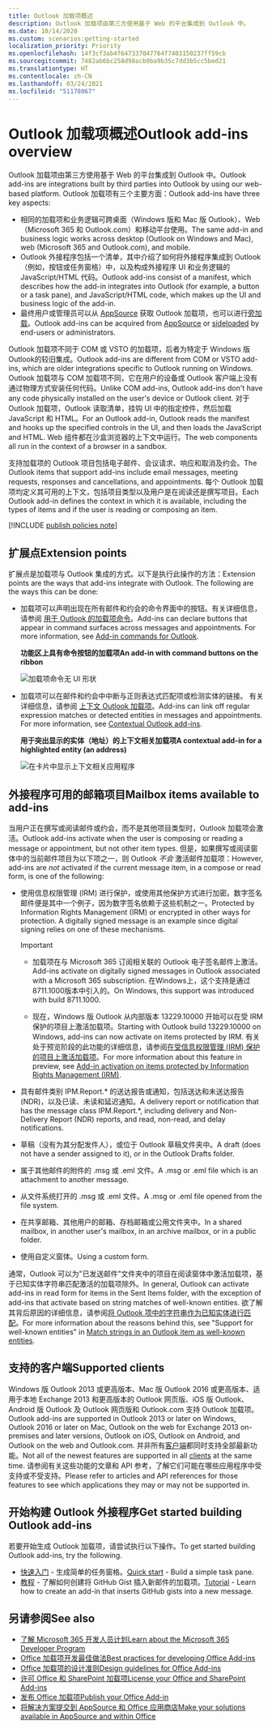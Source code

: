 ```yaml
---
title: Outlook 加载项概述
description: Outlook 加载项由第三方使用基于 Web 的平台集成到 Outlook 中。
ms.date: 10/14/2020
ms.custom: scenarios:getting-started
localization_priority: Priority
ms.openlocfilehash: 14f3cf3ab4f647337047764f7403150237ff59cb
ms.sourcegitcommit: 7482ab6bc258d98acb9ba9b35c7dd3b5cc5bed21
ms.translationtype: HT
ms.contentlocale: zh-CN
ms.lasthandoff: 03/24/2021
ms.locfileid: "51178067"
---
```

# <a name="outlook-add-ins-overview"></a><span data-ttu-id="9f218-103">Outlook 加载项概述</span><span class="sxs-lookup"><span data-stu-id="9f218-103">Outlook add-ins overview</span></span>

<span data-ttu-id="9f218-104">Outlook 加载项由第三方使用基于 Web 的平台集成到 Outlook 中。</span><span class="sxs-lookup"><span data-stu-id="9f218-104">Outlook add-ins are integrations built by third parties into Outlook by using our web-based platform.</span></span> <span data-ttu-id="9f218-105">Outlook 加载项有三个主要方面：</span><span class="sxs-lookup"><span data-stu-id="9f218-105">Outlook add-ins have three key aspects:</span></span>

- <span data-ttu-id="9f218-106">相同的加载项和业务逻辑可跨桌面（Windows 版和 Mac 版 Outlook）、Web（Microsoft 365 和 Outlook.com）和移动平台使用。</span><span class="sxs-lookup"><span data-stu-id="9f218-106">The same add-in and business logic works across desktop (Outlook on Windows and Mac), web (Microsoft 365 and Outlook.com), and mobile.</span></span>
- <span data-ttu-id="9f218-107">Outlook 外接程序包括一个清单，其中介绍了如何将外接程序集成到 Outlook（例如，按钮或任务窗格）中，以及构成外接程序 UI 和业务逻辑的 JavaScript/HTML 代码。</span><span class="sxs-lookup"><span data-stu-id="9f218-107">Outlook add-ins consist of a manifest, which describes how the add-in integrates into Outlook (for example, a button or a task pane), and JavaScript/HTML code, which makes up the UI and business logic of the add-in.</span></span>
- <span data-ttu-id="9f218-108">最终用户或管理员可以从 [AppSource](https://appsource.microsoft.com) 获取 Outlook 加载项，也可以进行[旁加载](sideload-outlook-add-ins-for-testing.md)。</span><span class="sxs-lookup"><span data-stu-id="9f218-108">Outlook add-ins can be acquired from [AppSource](https://appsource.microsoft.com) or [sideloaded](sideload-outlook-add-ins-for-testing.md) by end-users or administrators.</span></span>

<span data-ttu-id="9f218-109">Outlook 加载项不同于 COM 或 VSTO 的加载项，后者为特定于 Windows 版 Outlook的较旧集成。</span><span class="sxs-lookup"><span data-stu-id="9f218-109">Outlook add-ins are different from COM or VSTO add-ins, which are older integrations specific to Outlook running on Windows.</span></span> <span data-ttu-id="9f218-110">Outlook 加载项与 COM 加载项不同，它在用户的设备或 Outlook 客户端上没有通过物理方式安装任何代码。</span><span class="sxs-lookup"><span data-stu-id="9f218-110">Unlike COM add-ins, Outlook add-ins don't have any code physically installed on the user's device or Outlook client.</span></span> <span data-ttu-id="9f218-111">对于 Outlook 加载项，Outlook 读取清单，挂钩 UI 中的指定控件，然后加载 JavaScript 和 HTML。</span><span class="sxs-lookup"><span data-stu-id="9f218-111">For an Outlook add-in, Outlook reads the manifest and hooks up the specified controls in the UI, and then loads the JavaScript and HTML.</span></span> <span data-ttu-id="9f218-112">Web 组件都在沙盒浏览器的上下文中运行。</span><span class="sxs-lookup"><span data-stu-id="9f218-112">The web components all run in the context of a browser in a sandbox.</span></span>

<span data-ttu-id="9f218-113">支持加载项的 Outlook 项目包括电子邮件、会议请求、响应和取消及约会。</span><span class="sxs-lookup"><span data-stu-id="9f218-113">The Outlook items that support add-ins include email messages, meeting requests, responses and cancellations, and appointments.</span></span> <span data-ttu-id="9f218-114">每个 Outlook 加载项均定义其可用的上下文，包括项目类型以及用户是在阅读还是撰写项目。</span><span class="sxs-lookup"><span data-stu-id="9f218-114">Each Outlook add-in defines the context in which it is available, including the types of items and if the user is reading or composing an item.</span></span>

[!INCLUDE [publish policies note](../includes/note-publish-policies.md)]

## <a name="extension-points"></a><span data-ttu-id="9f218-115">扩展点</span><span class="sxs-lookup"><span data-stu-id="9f218-115">Extension points</span></span>

<span data-ttu-id="9f218-p104">扩展点是加载项与 Outlook 集成的方式。以下是执行此操作的方法：</span><span class="sxs-lookup"><span data-stu-id="9f218-p104">Extension points are the ways that add-ins integrate with Outlook. The following are the ways this can be done:</span></span>

- <span data-ttu-id="9f218-p105">加载项可以声明出现在所有邮件和约会的命令界面中的按钮。有关详细信息，请参阅 [用于 Outlook 的加载项命令](add-in-commands-for-outlook.md)。</span><span class="sxs-lookup"><span data-stu-id="9f218-p105">Add-ins can declare buttons that appear in command surfaces across messages and appointments. For more information, see [Add-in commands for Outlook](add-in-commands-for-outlook.md).</span></span>

    <span data-ttu-id="9f218-120">**功能区上具有命令按钮的加载项**</span><span class="sxs-lookup"><span data-stu-id="9f218-120">**An add-in with command buttons on the ribbon**</span></span>

    ![加载项命令无 UI 形状](../images/uiless-command-shape.png)

- <span data-ttu-id="9f218-p106">加载项可以在邮件和约会中中断与正则表达式匹配项或检测实体的链接。 有关详细信息，请参阅 [上下文 Outlook 加载项](contextual-outlook-add-ins.md)。</span><span class="sxs-lookup"><span data-stu-id="9f218-p106">Add-ins can link off regular expression matches or detected entities in messages and appointments. For more information, see [Contextual Outlook add-ins](contextual-outlook-add-ins.md).</span></span>

    <span data-ttu-id="9f218-124">**用于突出显示的实体（地址）的上下文相关加载项**</span><span class="sxs-lookup"><span data-stu-id="9f218-124">**A contextual add-in for a highlighted entity (an address)**</span></span>

    ![在卡片中显示上下文相关应用程序](../images/outlook-detected-entity-card.png)

## <a name="mailbox-items-available-to-add-ins"></a><span data-ttu-id="9f218-126">外接程序可用的邮箱项目</span><span class="sxs-lookup"><span data-stu-id="9f218-126">Mailbox items available to add-ins</span></span>

<span data-ttu-id="9f218-127">当用户正在撰写或阅读邮件或约会，而不是其他项目类型时，Outlook 加载项会激活。</span><span class="sxs-lookup"><span data-stu-id="9f218-127">Outlook add-ins activate when the user is composing or reading a message or appointment, but not other item types.</span></span> <span data-ttu-id="9f218-128">但是，如果撰写或阅读窗体中的当前邮件项目为以下项之一，则 Outlook *不会* 激活邮件加载项：</span><span class="sxs-lookup"><span data-stu-id="9f218-128">However, add-ins are *not* activated if the current message item, in a compose or read form, is one of the following:</span></span>

- <span data-ttu-id="9f218-p108">使用信息权限管理 (IRM) 进行保护，或使用其他保护方式进行加密。数字签名邮件便是其中一个例子，因为数字签名依赖于这些机制之一。</span><span class="sxs-lookup"><span data-stu-id="9f218-p108">Protected by Information Rights Management (IRM) or encrypted in other ways for protection. A digitally signed message is an example since digital signing relies on one of these mechanisms.</span></span>

  > [!IMPORTANT]
  >
  > - <span data-ttu-id="9f218-131">加载项在与 Microsoft 365 订阅相关联的 Outlook 电子签名邮件上激活。</span><span class="sxs-lookup"><span data-stu-id="9f218-131">Add-ins activate on digitally signed messages in Outlook associated with a Microsoft 365 subscription.</span></span> <span data-ttu-id="9f218-132">在Windows上，这个支持是通过8711.1000版本中引入的。</span><span class="sxs-lookup"><span data-stu-id="9f218-132">On Windows, this support was introduced with build 8711.1000.</span></span>
  >
  > - <span data-ttu-id="9f218-133">现在，Windows 版 Outlook 从内部版本 13229.10000 开始可以在受 IRM 保护的项目上激活加载项。</span><span class="sxs-lookup"><span data-stu-id="9f218-133">Starting with Outlook build 13229.10000 on Windows, add-ins can now activate on items protected by IRM.</span></span> <span data-ttu-id="9f218-134">有关处于预览阶段的此功能的详细信息，请参阅[在受信息权限管理 (IRM) 保护的项目上激活加载项](../reference/objectmodel/preview-requirement-set/outlook-requirement-set-preview.md#add-in-activation-on-items-protected-by-information-rights-management-irm)。</span><span class="sxs-lookup"><span data-stu-id="9f218-134">For more information about this feature in preview, see [Add-in activation on items protected by Information Rights Management (IRM)](../reference/objectmodel/preview-requirement-set/outlook-requirement-set-preview.md#add-in-activation-on-items-protected-by-information-rights-management-irm).</span></span>

- <span data-ttu-id="9f218-135">具有邮件类别 IPM.Report.\* 的送达报告或通知，包括送达和未送达报告 (NDR)，以及已读、未读和延迟通知。</span><span class="sxs-lookup"><span data-stu-id="9f218-135">A delivery report or notification that has the message class IPM.Report.\*, including delivery and Non-Delivery Report (NDR) reports, and read, non-read, and delay notifications.</span></span>

- <span data-ttu-id="9f218-136">草稿（没有为其分配发件人），或位于 Outlook 草稿文件夹中。</span><span class="sxs-lookup"><span data-stu-id="9f218-136">A draft (does not have a sender assigned to it), or in the Outlook Drafts folder.</span></span>

- <span data-ttu-id="9f218-137">属于其他邮件的附件的 .msg 或 .eml 文件。</span><span class="sxs-lookup"><span data-stu-id="9f218-137">A .msg or .eml file which is an attachment to another message.</span></span>

- <span data-ttu-id="9f218-138">从文件系统打开的 .msg 或 .eml 文件。</span><span class="sxs-lookup"><span data-stu-id="9f218-138">A .msg or .eml file opened from the file system.</span></span>

- <span data-ttu-id="9f218-139">在共享邮箱、其他用户的邮箱、存档邮箱或公用文件夹中。</span><span class="sxs-lookup"><span data-stu-id="9f218-139">In a shared mailbox, in another user's mailbox, in an archive mailbox, or in a public folder.</span></span>

- <span data-ttu-id="9f218-140">使用自定义窗体。</span><span class="sxs-lookup"><span data-stu-id="9f218-140">Using a custom form.</span></span>

<span data-ttu-id="9f218-141">通常，Outlook 可以为"已发送邮件"文件夹中的项目在阅读窗体中激活加载项，基于已知实体字符串匹配激活的加载项除外。</span><span class="sxs-lookup"><span data-stu-id="9f218-141">In general, Outlook can activate add-ins in read form for items in the Sent Items folder, with the exception of add-ins that activate based on string matches of well-known entities.</span></span> <span data-ttu-id="9f218-142">欲了解其背后原因的详细信息，请参阅[将 Outlook 项中的字符串作为已知实体进行匹配](match-strings-in-an-item-as-well-known-entities.md)。</span><span class="sxs-lookup"><span data-stu-id="9f218-142">For more information about the reasons behind this, see "Support for well-known entities" in [Match strings in an Outlook item as well-known entities](match-strings-in-an-item-as-well-known-entities.md).</span></span>

## <a name="supported-clients"></a><span data-ttu-id="9f218-143">支持的客户端</span><span class="sxs-lookup"><span data-stu-id="9f218-143">Supported clients</span></span>

<span data-ttu-id="9f218-144">Windows 版 Outlook 2013 或更高版本、Mac 版 Outlook 2016 或更高版本、适用于本地 Exchange 2013 和更高版本的 Outlook 网页版、iOS 版 Outlook、Android 版 Outlook 及 Outlook 网页版和 Outlook.com 支持 Outlook 加载项。</span><span class="sxs-lookup"><span data-stu-id="9f218-144">Outlook add-ins are supported in Outlook 2013 or later on Windows, Outlook 2016 or later on Mac, Outlook on the web for Exchange 2013 on-premises and later versions, Outlook on iOS, Outlook on Android, and Outlook on the web and Outlook.com.</span></span> <span data-ttu-id="9f218-145">并非所有[客户端](../reference/requirement-sets/outlook-api-requirement-sets.md#requirement-sets-supported-by-exchange-servers-and-outlook-clients)都同时支持全部最新功能。</span><span class="sxs-lookup"><span data-stu-id="9f218-145">Not all of the newest features are supported in all [clients](../reference/requirement-sets/outlook-api-requirement-sets.md#requirement-sets-supported-by-exchange-servers-and-outlook-clients) at the same time.</span></span> <span data-ttu-id="9f218-146">请参阅有关这些功能的文章和 API 参考，了解它们可能在哪些应用程序中受支持或不受支持。</span><span class="sxs-lookup"><span data-stu-id="9f218-146">Please refer to articles and API references for those features to see which applications they may or may not be supported in.</span></span>


## <a name="get-started-building-outlook-add-ins"></a><span data-ttu-id="9f218-147">开始构建 Outlook 外接程序</span><span class="sxs-lookup"><span data-stu-id="9f218-147">Get started building Outlook add-ins</span></span>

<span data-ttu-id="9f218-148">若要开始生成 Outlook 加载项，请尝试执行以下操作。</span><span class="sxs-lookup"><span data-stu-id="9f218-148">To get started building Outlook add-ins, try the following.</span></span>

- <span data-ttu-id="9f218-149">[快速入门](../quickstarts/outlook-quickstart.md) - 生成简单的任务窗格。</span><span class="sxs-lookup"><span data-stu-id="9f218-149">[Quick start](../quickstarts/outlook-quickstart.md) - Build a simple task pane.</span></span>
- <span data-ttu-id="9f218-150">[教程](../tutorials/outlook-tutorial.md) - 了解如何创建将 GitHub Gist 插入新邮件的加载项。</span><span class="sxs-lookup"><span data-stu-id="9f218-150">[Tutorial](../tutorials/outlook-tutorial.md) - Learn how to create an add-in that inserts GitHub gists into a new message.</span></span>


## <a name="see-also"></a><span data-ttu-id="9f218-151">另请参阅</span><span class="sxs-lookup"><span data-stu-id="9f218-151">See also</span></span>
- [<span data-ttu-id="9f218-152">了解 Microsoft 365 开发人员计划</span><span class="sxs-lookup"><span data-stu-id="9f218-152">Learn about the Microsoft 365 Developer Program</span></span>](https://developer.microsoft.com/microsoft-365/dev-program)
- [<span data-ttu-id="9f218-153">Office 加载项开发最佳做法</span><span class="sxs-lookup"><span data-stu-id="9f218-153">Best practices for developing Office Add-ins</span></span>](../concepts/add-in-development-best-practices.md)
- [<span data-ttu-id="9f218-154">Office 加载项的设计准则</span><span class="sxs-lookup"><span data-stu-id="9f218-154">Design guidelines for Office Add-ins</span></span>](../design/add-in-design.md)
- [<span data-ttu-id="9f218-155">许可 Office 和 SharePoint 加载项</span><span class="sxs-lookup"><span data-stu-id="9f218-155">License your Office and SharePoint Add-ins</span></span>](/office/dev/store/license-your-add-ins)
- [<span data-ttu-id="9f218-156">发布 Office 加载项</span><span class="sxs-lookup"><span data-stu-id="9f218-156">Publish your Office Add-in</span></span>](../publish/publish.md)
- [<span data-ttu-id="9f218-157">将解决方案提交到 AppSource 和 Office 应用商店</span><span class="sxs-lookup"><span data-stu-id="9f218-157">Make your solutions available in AppSource and within Office</span></span>](/office/dev/store/submit-to-the-office-store)
